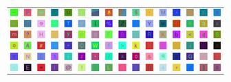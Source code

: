 <table>
<tr>
<td><img src="5F.gif"></td>
<td><img src="50.gif"></td>
<td><img src="77.gif"></td>
<td><img src="72.gif"></td>
<td><img src="55.gif"></td>
<td><img src="74.gif"></td>
<td><img src="gr1.gif"></td>
<td><img src="38.gif"></td>
<td><img src="gr2.gif"></td>
<td><img src="24.gif"></td>
<td><img src="27.gif"></td>
<td><img src="4D.gif"></td>
<td><img src="5E.gif"></td>
<td><img src="51.gif"></td>
<td><img src="58.gif"></td>
<td><img src="73.gif"></td>
</tr>
<tr>
<td><img src="76.gif"></td>
<td><img src="29.gif"></td>
<td><img src="39.gif"></td>
<td><img src="7E.gif"></td>
<td><img src="54.gif"></td>
<td><img src="56.gif"></td>
<td><img src="7B.gif"></td>
<td><img src="25.gif"></td>
<td><img src="5A.gif"></td>
<td><img src="35.gif"></td>
<td><img src="59.gif"></td>
<td><img src="75.gif"></td>
<td><img src="28.gif"></td>
<td><img src="6E.gif"></td>
<td><img src="33.gif"></td>
<td><img src="61.gif"></td>
</tr>
<tr>
<td><img src="6D.gif"></td>
<td><img src="3F.gif"></td>
<td><img src="48.gif"></td>
<td><img src="gr3.gif"></td>
<td><img src="79.gif"></td>
<td><img src="70.gif"></td>
<td><img src="67.gif"></td>
<td><img src="46.gif"></td>
<td><img src="42.gif"></td>
<td><img src="3B.gif"></td>
<td><img src="52.gif"></td>
<td><img src="4B.gif"></td>
<td><img src="62.gif"></td>
<td><img src="3C.gif"></td>
<td><img src="64.gif"></td>
<td><img src="53.gif"></td>
</tr>
<tr>
<td><img src="6F.gif"></td>
<td><img src="41.gif"></td>
<td><img src="23.gif"></td>
<td><img src="2A.gif"></td>
<td><img src="22.gif"></td>
<td><img src="4F.gif"></td>
<td><img src="57.gif"></td>
<td><img src="66.gif"></td>
<td><img src="3E.gif"></td>
<td><img src="6B.gif"></td>
<td><img src="68.gif"></td>
<td><img src="43.gif"></td>
<td><img src="2D.gif"></td>
<td><img src="69.gif"></td>
<td><img src="6A.gif"></td>
<td><img src="36.gif"></td>
</tr>
<tr>
<td><img src="65.gif"></td>
<td><img src="4E.gif"></td>
<td><img src="5B.gif"></td>
<td><img src="31.gif"></td>
<td><img src="7C.gif"></td>
<td><img src="7A.gif"></td>
<td><img src="2C.gif"></td>
<td><img src="2F.gif"></td>
<td><img src="78.gif"></td>
<td><img src="30.gif"></td>
<td><img src="26.gif"></td>
<td><img src="71.gif"></td>
<td><img src="32.gif"></td>
<td><img src="47.gif"></td>
<td><img src="60.gif"></td>
<td><img src="3A.gif"></td>
</tr>
<tr>
<td><img src="2E.gif"></td>
<td><img src="45.gif"></td>
<td><img src="3D.gif"></td>
<td><img src="49.gif"></td>
<td><img src="40.gif"></td>
<td><img src="21.gif"></td>
<td><img src="6C.gif"></td>
<td><img src="4C.gif"></td>
<td><img src="37.gif"></td>
<td><img src="7D.gif"></td>
<td><img src="44.gif"></td>
<td><img src="34.gif"></td>
<td><img src="2B.gif"></td>
<td><img src="4A.gif"></td>
<td><img src="5D.gif"></td>
<td><img src="63.gif"></td>
</tr>
</table>
